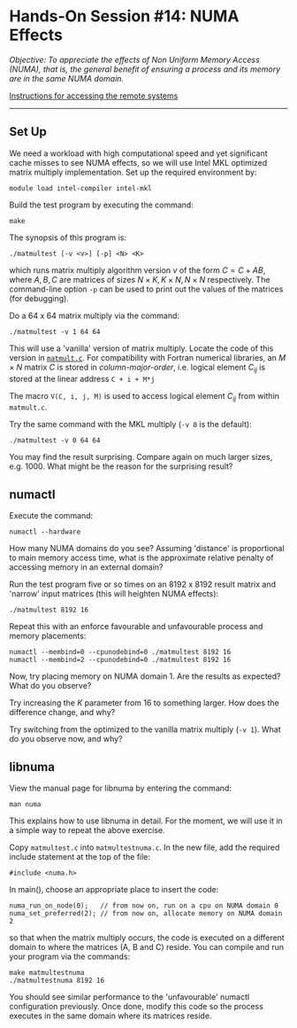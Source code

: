 # Hands-On Session #14: NUMA Effects

_Objective: To appreciate the effects of Non Uniform Memory Access (NUMA), that is, the general benefit of ensuring a process and its memory are in the same NUMA domain._

[Instructions for accessing the remote systems](../../systems.md)

* * *

## Set Up

We need a workload with high computational speed and yet significant cache misses to see NUMA effects, so we will use Intel MKL optimized matrix multiply implementation. Set up the required environment by:

```
module load intel-compiler intel-mkl
```

Build the test program by executing the command:

```
make
```

The synopsis of this program is:

`./matmultest [-v <v>] [-p] <N> <K>`

which runs matrix multiply algorithm version _v_ of the form $C = C + AB$, where $A, B, C$ are matrices of sizes $N \times K, K \times N, N \times N$ respectively. The command-line option `-p` can be used to print out the values of the matrices (for debugging).

Do a 64 x 64 matrix multiply via the command:

`./matmultest -v 1 64 64`

This will use a 'vanilla' version of matrix multiply. Locate the code of this version in [`matmult.c`](matmult.c). For compatibility with Fortran numerical libraries, an $M \times N$ matrix $C$ is stored in _column-major-order_, i.e. logical element $C_{ij}$ is stored at the linear address `C + i + M*j`

The macro `V(C, i, j, M)` is used to access logical element $C_{ij}$ from within `matmult.c`.

Try the same command with the MKL multiply (`-v 0` is the default):

`./matmultest -v 0 64 64`

You may find the result surprising. Compare again on much larger sizes, e.g. 1000. What might be the reason for the surprising result?

## numactl

Execute the command:

```
numactl --hardware
```

How many NUMA domains do you see? Assuming 'distance' is proportional to main memory access time, what is the approximate relative penalty of accessing memory in an external domain?

Run the test program five or so times on an 8192 x 8192 result matrix and 'narrow' input matrices (this will heighten NUMA effects):

```
./matmultest 8192 16
```

Repeat this with an enforce favourable and unfavourable process and memory placements:

```
numactl --membind=0 --cpunodebind=0 ./matmultest 8192 16
numactl --membind=2 --cpunodebind=0 ./matmultest 8192 16
```

Now, try placing memory on NUMA domain 1. Are the results as expected? What do you observe?

Try increasing the _K_ parameter from 16 to something larger. How does the difference change, and why?

Try switching from the optimized to the vanilla matrix multiply (`-v 1`). What do you observe now, and why?

## libnuma

View the manual page for libnuma by entering the command:

`man numa`

This explains how to use libnuma in detail. For the moment, we will use it in a simple way to repeat the above exercise.

Copy `matmultest.c` into `matmultestnuma.c`. In the new file, add the required include statement at the top of the file:

```
#include <numa.h>
```

In main(), choose an appropriate place to insert the code:

```
numa_run_on_node(0);   // from now on, run on a cpu on NUMA domain 0 
numa_set_preferred(2); // from now on, allocate memory on NUMA domain 2
```

so that when the matrix multiply occurs, the code is executed on a different domain to where the matrices (A, B and C) reside. You can compile and run your program via the commands:

```
make matmultestnuma
./matmultestnuma 8192 16
```

You should see similar performance to the 'unfavourable' numactl configuration previously. Once done, modify this code so the process executes in the same domain where its matrices reside.
